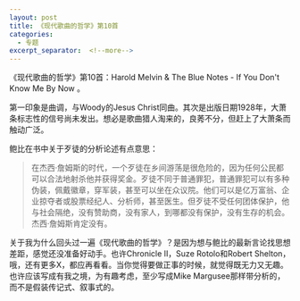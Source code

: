 ```yaml
---
layout: post
title: 《现代歌曲的哲学》第10首
categories:
  - 专题
excerpt_separator:  <!--more-->
---
```

<!--more-->
《现代歌曲的哲学》第10首：Harold Melvin & The Blue Notes - If You Don't Know Me By Now 。

第一印象是曲调，与Woody的Jesus Christ同曲。其次是出版日期1928年，大萧条标志性的信号尚未发出。想必是歌曲猎人淘来的，良莠不分，但赶上了大萧条而触动广泛。

鲍比在书中关于歹徒的分析论述有点意思：

> 在杰西·詹姆斯的时代，一个歹徒在乡间游荡是很危险的，因为任何公民都可以合法地射杀他并获得奖金。歹徒不同于普通罪犯，普通罪犯可以有多种伪装，佩戴徽章，穿军装，甚至可以坐在众议院。他们可以是亿万富翁、企业掠夺者或股票经纪人、分析师，甚至医生。但歹徒不受任何团体保护，他与社会隔绝，没有赞助商，没有家人，到哪都没有保护，没有生存的机会。杰西·詹姆斯肯定没有。

关于我为什么回头过一遍《现代歌曲的哲学》？是因为想与鲍比的最新言论找思想差距，感觉还没准备好动手。也许Chronicle II，Suze Rotolo和Robert Shelton，哦，还有更多X，都应再看看。当你觉得要做正事的时候，就觉得既无力又无趣。也许应该写成有我之境，为有趣考虑，至少写成Mike Margusee那样带分析的，而不是假装传记式、叙事式的。
